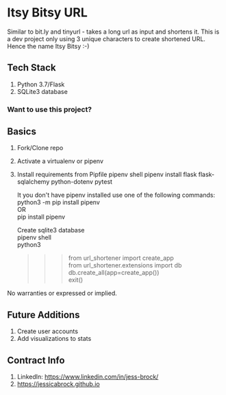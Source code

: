 # Itsy Bitsy URL

Similar to bit.ly and tinyurl - takes a long url as input and shortens it.
This is a dev project only using 3 unique characters to create shortened URL.
Hence the name Itsy Bitsy :-)


## Tech Stack
1. Python 3.7/Flask
1. SQLite3 database

### Want to use this project?

## Basics

1. Fork/Clone repo
1. Activate a virtualenv or pipenv
1. Install requirements from Pipfile
    pipenv shell
    pipenv install flask flask-sqlalchemy python-dotenv pytest

    It you don't have pipenv installed use one of the following commands:<br/>
        python3 -m pip install pipenv<br/>
        OR<br/>
        pip install pipenv<br/>

    Create sqlite3 database<br>
    pipenv shell<br>
    python3<br>
    >>> from url_shortener import create_app<br>
    >>> from url_shortener.extensions import db<br>
    >>> db.create_all(app=create_app())<br>
    >>> exit()


No warranties or expressed or implied.

## Future Additions

1. Create user accounts
2. Add visualizations to stats

## Contract Info

1. LinkedIn: https://www.linkedin.com/in/jess-brock/
1. https://jessicabrock.github.io
